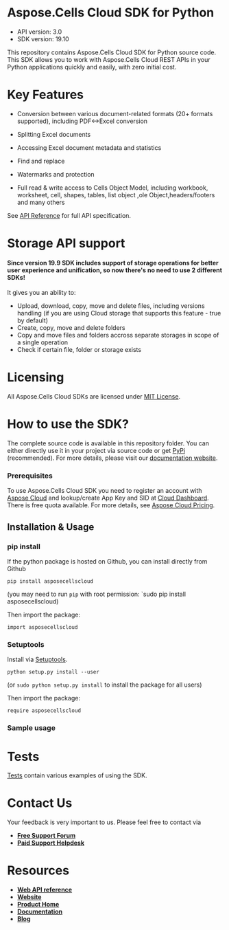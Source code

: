 # Aspose.Cells Cloud SDK for Python 

- API version: 3.0
- SDK version: 19.10

This repository contains Aspose.Cells Cloud SDK for Python source code. This SDK allows you to work with Aspose.Cells Cloud REST APIs in your Python applications quickly and easily, with zero initial cost.



# Key Features

- Conversion between various document-related formats (20+ formats supported), including PDF<->Excel conversion

- Splitting Excel documents

- Accessing Excel document metadata and statistics

- Find and replace

- Watermarks and protection

- Full read & write access to Cells Object Model, including workbook, worksheet, cell, shapes, tables, list object ,ole Object,headers/footers and many others

  

See [API Reference](https://apireference.aspose.cloud/cells/) for full API specification.



# Storage API support

#### Since version 19.9 SDK includes support of storage operations for better user experience and unification, so now there's no need to use 2 different SDKs!

It gives you an ability to:

- Upload, download, copy, move and delete files, including versions handling (if you are using Cloud storage that supports this feature - true by default)
- Create, copy, move and delete folders
- Copy and move files and folders accross separate storages in scope of a single operation
- Check if certain file, folder or storage exists

# Licensing

All Aspose.Cells Cloud SDKs are licensed under [MIT License](https://github.com/aspose-cells-cloud/aspose-cells-cloud-python/blob/master/LICENSE).



# How to use the SDK?

The complete source code is available in this repository folder. You can either directly use it in your project via source code or get [PyPi](https://pypi.org/project/asposecellscloud) (recommended).  For more details, please visit our [documentation website](https://docs.aspose.cloud/display/cellscloud/Available+SDKs).

 

### Prerequisites

 

To use Aspose.Cells Cloud  SDK  you need to register an account with [Aspose Cloud](https://www.aspose.cloud/) and lookup/create App Key and SID at [Cloud Dashboard](https://dashboard.aspose.cloud/#/apps). There is free quota available. For more details, see [Aspose Cloud Pricing](https://purchase.aspose.cloud/pricing).

 

## Installation & Usage

### pip install

If the python package is hosted on Github, you can install directly from Github

```
pip install asposecellscloud
```

(you may need to run `pip` with root permission: `sudo pip install asposecellscloud)

Then import the package:

```
import asposecellscloud
```

### Setuptools

Install via [Setuptools](http://pypi.python.org/pypi/setuptools).

```
python setup.py install --user
```

(or `sudo python setup.py install` to install the package for all users)

Then import the package:

```
require asposecellscloud
```

### Sample usage



# Tests

[Tests](https://github.com/aspose-cells-cloud/aspose-cells-cloud-python/tree/master/test) contain various examples of using the SDK.





# Contact Us

Your feedback is very important to us. Please feel free to contact via

- [**Free Support Forum**](https://forum.aspose.cloud/c/cells)
- [**Paid Support Helpdesk**](https://helpdesk.aspose.cloud/)

# Resources

- [**Web API reference**](https://apireference.aspose.cloud/cells/)
- [**Website**](https://www.aspose.cloud)
- [**Product Home**](https://products.aspose.cloud/cells)
- [**Documentation**](https://docs.aspose.cloud/display/cellscloud/Home)
- [**Blog**](https://blog.aspose.cloud/category/cells/)